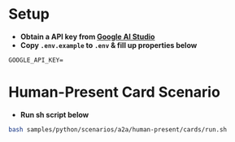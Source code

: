 # Setup
- **Obtain a API key from [Google AI Studio](http://aistudio.google.com/apikey)**
- **Copy `.env.example` to `.env` & fill up properties below**
```properties
GOOGLE_API_KEY=
```

# Human-Present Card Scenario
- **Run sh script below**
```bash
bash samples/python/scenarios/a2a/human-present/cards/run.sh
```
